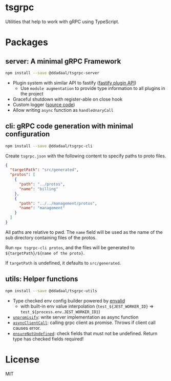 # tsgrpc

Utilities that help to work with gRPC using TypeScript.

# Packages

## server: A minimal gRPC Framework

```bash
npm install --save @ddadaal/tsgrpc-server
```

- Plugin system with similar API to fastify ([fastify plugin API](https://www.fastify.io/docs/latest/Plugins/))
  - Use `module augmentation` to provide type information to all plugins in the project
- Graceful shutdown with register-able on close hook
- Custom logger ([source code](src/log.ts))
- Allow writing `async` function as `handleUnaryCall`

## cli: gRPC code generation with minimal configuration

```bash
npm install --save @ddadaal/tsgrpc-cli
```

Create `tsgrpc.json` with the following content to specify paths to proto files.

```json
{
  "targetPath": "src/generated",
  "protos": [
    {
      "path": "../protos",
      "name": "billing"
    },
    {
      "path": "../../management/protos",
      "name": "management"
    }
  ]
}
```

All paths are relative to pwd. The `name` field will be used as the name of the sub directory containing files of the protos.

Run `npx tsgrpc-cli protos`, and the files will be generated to `${targetPath}/${name of the proto}`.

If `targetPath` is undefined, it defaults to `src/generated`.

## utils: Helper functions

```bash
npm install --save @ddadaal/tsgrpc-utils
```

- Type checked env config builder powered by [envalid](https://github.com/af/envalid)
  - with built-in env value interpolation (`test_${JEST_WORKER_ID}` => `test_${process.env.JEST_WORKER_ID}`)
- [`unpromisify`](packages/utils/src/utils/async.ts): write server implementation as async function
- [`asyncClientCall`](packages/utils/src/utils/async.ts): calling grpc client as promise. Throws if client call causes error.
- [`ensureNotUndefined`](packages/utils/src/utils/validations.ts): check fields that must not be undefined. Return type has checked fields required!

# License

MIT
